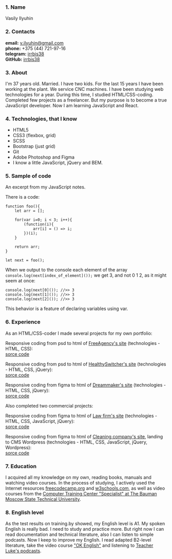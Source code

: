 ### 1. Name

Vasily Ilyuhin

### 2. Contacts

**email:** <v.ilyuhin@gmail.com>  
**phone:** +375 (44) 721-97-16  
**telegram:** [irrbis38](https://telegram.me/irrbis38)  
**GitHub:** [irrbis38](https://github.com/irrbis38)

### 3. About
	
I'm 37 years old. Married. I have two kids.
For the last 15 years I have been working at the plant. We service CNC maсhines.
I have been studying web technologies for a year.
During this time, I studied HTML/CSS-coding.
Completed few projects as a freelancer.
But my purpose is to become a true JavaScript developer.
Now I am learning JavaScript and React.
	
### 4. Technologies, that I know
* HTML5
* CSS3 (flexbox, grid)
* SCSS
* Bootstrap (just grid)
* Git
* Adobe Photoshop and Figma
* I know a little JavaScript, jQuery and BEM.
	
### 5. Sample of code
An excerpt from my JavaScript notes.

There is a code:

```	
function foo(){
	let arr = [];

	for(var i=0; i < 3; i++){
		(function(i){
			arr[i] = () => i;
		})(i);		
	}

	return arr;
}

let next = foo();
```
When we output to the console each element of the array `console.log(next[index_of_element]());` we get 3, and not 0 1 2, as it might seem at once:

```
console.log(next[0]()); //>> 3
console.log(next[1]()); //>> 3
console.log(next[2]()); //>> 3
```

This behavior is a feature of declaring variables using var.

### 6. Experience

As an HTML/CSS-coder I made several projects for my own portfolio:

Responsive coding from psd to html of [FreeAgency's site](https://irrbis38.github.io/FreeAgency/) (technologies - HTML, CSS):  
[sorce code](https://github.com/irrbis38/FreeAgency)

Responsive coding from psd to html of [HealthySwitcher's site](https://irrbis38.github.io/HealthySwitcher/) (technologies - HTML, CSS, jQuery):  
[sorce code](https://github.com/irrbis38/HealthySwitcher)

Responsive coding from figma to html of [Dreammaker's site](https://irrbis38.github.io/DreamMaker/) (technologies - HTML, CSS, jQuery):  
[sorce code](https://github.com/irrbis38/DreamMaker)

Also completed two commercial projects:

Responsive coding from figma to html of [Law firm's site](https://irrbis38.github.io/testWebFocus/) (technologies - HTML, CSS, JavaScript, jQuery):  
[sorce code](https://github.com/irrbis38/testWebFocus)

Responsive coding from figma to html of [Cleaning company's site](https://irrbis38.github.io/https-chysto.by-/), landing to CMS Wordpress (technologies - HTML, CSS, JavaScript, jQuery, Wordpress):  
[sorce code](https://github.com/irrbis38/https-chysto.by-)

### 7. Education
I acquired all my knowledge on my own, reading books, manuals and watching video courses.
In the process of studying, I actively used the Internet resources [freecodecamp.org](https://www.freecodecamp.org/) and [w3schools.com](https://www.w3schools.com/), as well as video courses from the [Computer Training Center "Specialist" at The Bauman Moscow State Technical University](http://en.specialist.ru/).

### 8. English level
As the test results on training.by showed, my English level is A1.
My spoken English is really bad. I need to study and practice more.
But right now I can read documentation and technical literature, also I can listen to simple podcasts.
Now I keep to improve my English. I read adapted B2-level literature, take the video course ["OK English"](https://www.youtube.com/user/elenavogni) and listening to [Teacher Luke's podcasts](https://teacherluke.co.uk/).

